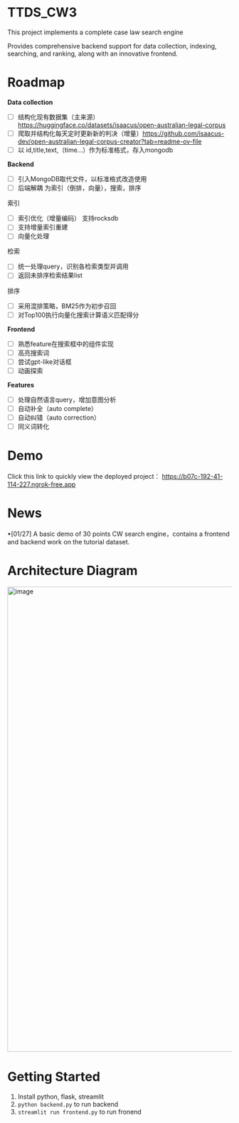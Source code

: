# TTDS_CW3
This project implements a complete case law search engine 

Provides comprehensive backend support for data collection, indexing, searching, and ranking, along with an innovative frontend.

# Roadmap

**Data collection**
- [ ] 结构化现有数据集（主来源）https://huggingface.co/datasets/isaacus/open-australian-legal-corpus 
- [ ] 爬取并结构化每天定时更新新的判决（增量）https://github.com/isaacus-dev/open-australian-legal-corpus-creator?tab=readme-ov-file 
- [ ] 以 id,title,text,（time...）作为标准格式，存入mongodb

**Backend**
- [ ] 引入MongoDB取代文件，以标准格式改造使用
- [ ] 后端解耦 为索引（倒排，向量），搜索，排序
      
索引
- [ ] 索引优化（增量编码） 支持rocksdb
- [ ] 支持增量索引重建
- [ ] 向量化处理

检索
- [ ] 统一处理query，识别各检索类型并调用
- [ ] 返回未排序检索结果list

排序
- [ ] 采用混排策略，BM25作为初步召回
- [ ] 对Top100执行向量化搜索计算语义匹配得分

**Frontend**
- [ ] 熟悉feature在搜索框中的组件实现
- [ ] 高亮搜索词
- [ ] 尝试gpt-like对话框
- [ ] 动画探索

**Features**
- [ ] 处理自然语言query，增加意图分析
- [ ] 自动补全（auto complete）
- [ ] 自动纠错（auto correction）
- [ ] 同义词转化

# Demo 
Click this link to quickly view the deployed project：
https://b07c-192-41-114-227.ngrok-free.app

# News
&bull;[01/27] A basic demo of 30 points CW search engine，contains a frontend and backend work on the tutorial dataset.

# Architecture Diagram
<img width="1043" alt="image" src="https://github.com/user-attachments/assets/9a774a9c-b595-4884-918f-e2c73ea5ab51" />

# Getting Started
1. Install python, flask, streamlit
2. ```python backend.py```
to run backend  
3. ```streamlit run frontend.py```
to run fronend





